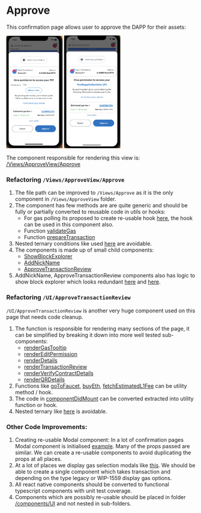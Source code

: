 # Approve

This confirmation page allows user to approve the DAPP for their assets:

<img src="https://github.com/MetaMask/metamask-mobile/blob/approve_architectural_doc/docs/confirmation-refactoring/approve/approve_token.png?raw=true" width="150"/>

<img src="https://github.com/MetaMask/metamask-mobile/blob/approve_architectural_doc/docs/confirmation-refactoring/approve/approve_collectible.png?raw=true" width="150"/>

The component responsible for rendering this view is: [/Views/ApproveView/Approve](https://github.com/MetaMask/metamask-mobile/blob/main/app/components/Views/ApproveView/Approve)

### Refactoring `/Views/ApproveView/Approve`
1. The file path can be improved to `/Views/Approve` as it is the only component in `/Views/ApproveView` folder.
2. The component has few methods are are quite generic and should be fully or partially converted to reusable code in utils or hooks:
    - For gas polling its proposed to create re-usable hook [here](https://github.com/MetaMask/metamask-mobile/pull/6003/files#diff-7c74af67b37335b69af34b0dc466c46bc3a08e37832414f7eba12984bcbf5abfR119), the hook can be used in this component also.
    - Function [validateGas](https://github.com/MetaMask/metamask-mobile/blob/a803bec1d941f92062349f1edb619f447819f932/app/components/Views/ApproveView/Approve/index.js#L326)
    - Function [prepareTransaction](https://github.com/MetaMask/metamask-mobile/blob/a803bec1d941f92062349f1edb619f447819f932/app/components/Views/ApproveView/Approve/index.js#L350)
3. Nested ternary conditions like used [here](https://github.com/MetaMask/metamask-mobile/blob/a803bec1d941f92062349f1edb619f447819f932/app/components/Views/ApproveView/Approve/index.js#L625) are avoidable.
4. The components is made up of small child components:
    - [ShowBlockExplorer](https://github.com/MetaMask/metamask-mobile/tree/main/app/components/UI/ApproveTransactionReview/ShowBlockExplorer)
    - [AddNickName](https://github.com/MetaMask/metamask-mobile/tree/main/app/components/UI/ApproveTransactionReview/AddNickname)
    - [ApproveTransactionReview](https://github.com/MetaMask/metamask-mobile/blob/main/app/components/UI/ApproveTransactionReview/index.js)
5. AddNickName, ApproveTransactionReview components also has logic to show block explorer which looks redundant [here](https://github.com/MetaMask/metamask-mobile/blob/a803bec1d941f92062349f1edb619f447819f932/app/components/UI/ApproveTransactionReview/AddNickname/index.tsx#L150) and [here](https://github.com/MetaMask/metamask-mobile/blob/f5d3bb82924bce231fee76ef29d7ba077886bc17/app/components/UI/ApproveTransactionReview/index.js#L949).

### Refactoring `/UI/ApproveTransactionReview`
`/UI/ApproveTransactionReview` is another very huge component used on this page that needs code cleanup.
1. The function is responsible for rendering many sections of the page, it can be simplified by breaking it down into more well tested sub-components:
    - [renderGasTooltip](https://github.com/MetaMask/metamask-mobile/blob/f5d3bb82924bce231fee76ef29d7ba077886bc17/app/components/UI/ApproveTransactionReview/index.js#L564)
    - [renderEditPermission](https://github.com/MetaMask/metamask-mobile/blob/f5d3bb82924bce231fee76ef29d7ba077886bc17/app/components/UI/ApproveTransactionReview/index.js#L596)
    - [renderDetails](https://github.com/MetaMask/metamask-mobile/blob/f5d3bb82924bce231fee76ef29d7ba077886bc17/app/components/UI/ApproveTransactionReview/index.js#L630)
    - [renderTransactionReview](https://github.com/MetaMask/metamask-mobile/blob/f5d3bb82924bce231fee76ef29d7ba077886bc17/app/components/UI/ApproveTransactionReview/index.js#L847)
    - [renderVerifyContractDetails](https://github.com/MetaMask/metamask-mobile/blob/f5d3bb82924bce231fee76ef29d7ba077886bc17/app/components/UI/ApproveTransactionReview/index.js#L885)
    - [renderQRDetails](https://github.com/MetaMask/metamask-mobile/blob/f5d3bb82924bce231fee76ef29d7ba077886bc17/app/components/UI/ApproveTransactionReview/index.js#L996)
2. Functions like [goToFaucet](https://github.com/MetaMask/metamask-mobile/blob/f5d3bb82924bce231fee76ef29d7ba077886bc17/app/components/UI/ApproveTransactionReview/index.js#L986), [buyEth](https://github.com/MetaMask/metamask-mobile/blob/f5d3bb82924bce231fee76ef29d7ba077886bc17/app/components/UI/ApproveTransactionReview/index.js#L962), [fetchEstimatedL1Fee](https://github.com/MetaMask/metamask-mobile/blob/f5d3bb82924bce231fee76ef29d7ba077886bc17/app/components/UI/ApproveTransactionReview/index.js#L271) can be utility method / hook.
3. The code in [componentDidMount](https://github.com/MetaMask/metamask-mobile/blob/f5d3bb82924bce231fee76ef29d7ba077886bc17/app/components/UI/ApproveTransactionReview/index.js#L293) can be converted extracted into utility function or hook.
4. Nested ternary like [here](https://github.com/MetaMask/metamask-mobile/blob/f5d3bb82924bce231fee76ef29d7ba077886bc17/app/components/UI/ApproveTransactionReview/index.js#L1032) is avoidable.

### Other Code Improvements:
1. Creating re-usable Modal component: In a lot of confirmation pages Modal component is initialised [example](https://github.com/MetaMask/metamask-mobile/blob/a803bec1d941f92062349f1edb619f447819f932/app/components/Views/ApproveView/Approve/index.js#L606). Many of the props passed are similar. We can create a re-usable components to avoid duplicating the props at all places.
2. At a lot of places we display gas selection modals like [this](https://github.com/MetaMask/metamask-mobile/blob/a803bec1d941f92062349f1edb619f447819f932/app/components/Views/ApproveView/Approve/index.js#L690). We should be able to create a single component which takes transaction and depending on the type legacy or WIP-1559 display gas options.
3. All react native components should be converted to functional typescript components with unit test coverage.
4. Components which are possibly re-usable should be placed in folder [/components/UI](https://github.com/MetaMask/metamask-mobile/blob/main/app/components/UI) and not nested in sub-folders.